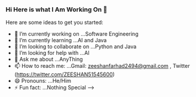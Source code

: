 ### Hi Here is what I Am Working On 👋

Here are some ideas to get you started:

- 🔭 I’m currently working on ...Software Engineering
- 🌱 I’m currently learning ...AI and Java
- 👯 I’m looking to collaborate on ...Python and Java
- 🤔 I’m looking for help with ...AI
- 💬 Ask me about ...AnyThing
- 📫 How to reach me: ...Gmail: zeeshanfarhad2494@gmail.com ,  Twitter (https://twitter.com/ZEESHAN51545600) 
- 😄 Pronouns: ...He/Him
- ⚡ Fun fact: ...Nothing Special
-->
